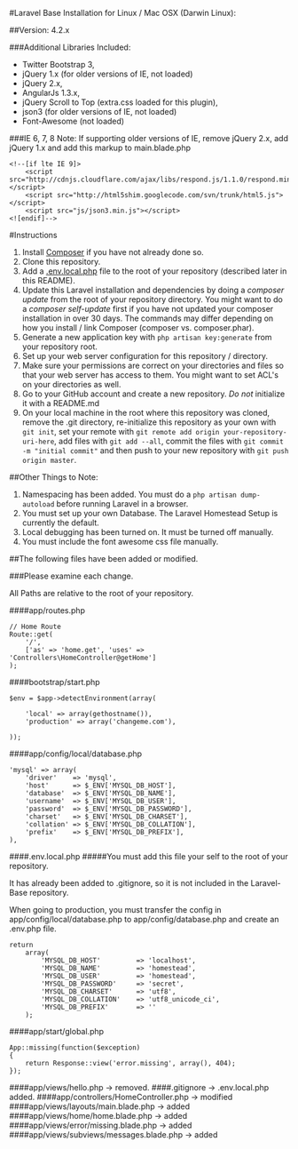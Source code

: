 #Laravel Base Installation for Linux / Mac OSX (Darwin Linux):

##Version: 4.2.x

###Additional Libraries Included:
* Twitter Bootstrap 3, 
* jQuery 1.x (for older versions of IE, not loaded)
* jQuery 2.x, 
* AngularJs 1.3.x, 
* jQuery Scroll to Top (extra.css loaded for this plugin), 
* json3 (for older versions of IE, not loaded)
* Font-Awesome (not loaded)

###IE 6, 7, 8 Note:
If supporting older versions of IE, remove jQuery 2.x, add jQuery 1.x and add this markup to main.blade.php

```
<!--[if lte IE 9]>
    <script src="http://cdnjs.cloudflare.com/ajax/libs/respond.js/1.1.0/respond.min.js"></script>
    <script src="http://html5shim.googlecode.com/svn/trunk/html5.js"></script>
    <script src="js/json3.min.js"></script>
<![endif]-->
```


#Instructions

1. Install [Composer](https://getcomposer.org/doc/00-intro.md) if you have not already done so.
2. Clone this repository.
3. Add a [.env.local.php](http://laravel.com/docs/4.2/configuration#protecting-sensitive-configuration) file to the root of your repository (described later in this README).
3. Update this Laravel installation and dependencies by doing a *composer update* from the root of your repository directory. You might want to do a *composer self-update* first if you have not updated your composer installation in over 30 days. The commands may differ depending on how you install / link Composer (composer vs. composer.phar).
4. Generate a new application key with `php artisan key:generate` from your repository root.
5. Set up your web server configuration for this repository / directory.
6. Make sure your permissions are correct on your directories and files so that your web server has access to them. You might want to set ACL's on your directories as well.
7. Go to your GitHub account and create a new repository. *Do not* initialize it with a README.md
8. On your local machine in the root where this repository was cloned, remove the .git directory, re-initialize this repository as your own with `git init`, set your remote with `git remote add origin your-repository-uri-here`, add files with `git add --all`, commit the files with `git commit -m "initial commit"` and then push to your new repository with `git push origin master`.


##Other Things to Note:

1. Namespacing has been added. You must do a `php artisan dump-autoload` before running Laravel in a browser.
2. You must set up your own Database. The Laravel Homestead Setup is currently the default.
3. Local debugging has been turned on. It must be turned off manually.
4. You must include the font awesome css file manually.


##The following files have been added or modified. 

###Please examine each change.

All Paths are relative to the root of your repository.

####app/routes.php

```
// Home Route
Route::get(
    '/', 
    ['as' => 'home.get', 'uses' => 'Controllers\HomeController@getHome']
);
```

####bootstrap/start.php

```
$env = $app->detectEnvironment(array(

    'local' => array(gethostname()),
    'production' => array('changeme.com'),

));
```

####app/config/local/database.php

```
'mysql' => array(
    'driver'    => 'mysql',
    'host'      => $_ENV['MYSQL_DB_HOST'],
    'database'  => $_ENV['MYSQL_DB_NAME'],
    'username'  => $_ENV['MYSQL_DB_USER'],
    'password'  => $_ENV['MYSQL_DB_PASSWORD'],
    'charset'   => $_ENV['MYSQL_DB_CHARSET'],
    'collation' => $_ENV['MYSQL_DB_COLLATION'],
    'prefix'    => $_ENV['MYSQL_DB_PREFIX'],
),
```

####.env.local.php
#####You must add this file your self to the root of your repository. 

It has already been added to .gitignore, so it is not included in the Laravel-Base repository.

When going to production, you must transfer the config in app/config/local/database.php to app/config/database.php
and create an .env.php file.

```
return 
    array(
        'MYSQL_DB_HOST'         => 'localhost',
        'MYSQL_DB_NAME'         => 'homestead',
        'MYSQL_DB_USER'         => 'homestead',
        'MYSQL_DB_PASSWORD'     => 'secret',
        'MYSQL_DB_CHARSET'      => 'utf8',
        'MYSQL_DB_COLLATION'    => 'utf8_unicode_ci',
        'MYSQL_DB_PREFIX'       => ''
    );
```

####app/start/global.php

```
App::missing(function($exception)
{
    return Response::view('error.missing', array(), 404);
});
```
    
####app/views/hello.php -> removed.
####.gitignore -> .env.local.php added.
####app/controllers/HomeController.php -> modified
####app/views/layouts/main.blade.php -> added
####app/views/home/home.blade.php -> added
####app/views/error/missing.blade.php -> added
####app/views/subviews/messages.blade.php -> added